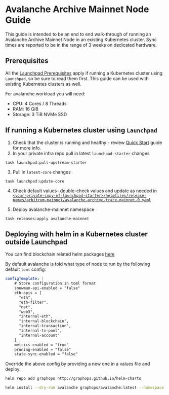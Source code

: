 ---
---
# Avalanche Archive Mainnet Node Guide

This guide is intended to be an end to end walk-through of running an Avalanche Archive Mainnet Node in an existing Kubernetes cluster.
Sync times are reported to be in the range of 3 weeks on dedicated hardware.

## Prerequisites

All the [Launchpad Prerequisites](../prerequisites) apply if running a Kubernetes cluster using `Launchpad`, so be sure to read them first. This guide can be used with existing Kubernetes clusters as well.

For avalanche workload you will need:
- CPU: 4 Cores / 8 Threads
- RAM: 16 GiB
- Storage: 3 TiB NVMe SSD

## If running a Kubernetes cluster using `Launchpad`

1. Check that the cluster is running and healthy - review [Quick Start](../quick-start) guide for more info.
2. In your private infra repo pull in latest `launchpad-starter` changes
```shell
task launchpad:pull-upstream-starter
``` 
3. Pull in `latest-core` changes
```shell
task launchpad:update-core
``` 
4. Check default values- double-check values and update as needed in [`<your-private-copy-of-launchpad-starter>/helmfiles/release-names/arbitrum-mainnet/avalanche-archive-trace-mainnet-0.yaml`](https://github.com/graphops/launchpad-starter/blob/main/helmfiles/release-values/avalanche-mainnet/avalanche-archive-trace-mainnet-0.yaml)

5. Deploy avalanche-mainnet namespace
```shell
task releases:apply avalanche-mainnet
``` 

## Deploying with helm in a Kubernetes cluster outside Launchpad

You can find blockchain related helm packages [here](https://github.com/graphops/helm-charts/tree/main/charts)

By default avalanche is told what type of node to run by the following default `toml` config:

```yaml
configTemplate: |
    # Store configuration in toml format
    snowman-api-enabled = "false"
    eth-apis = [
      "eth",
      "eth-filter",
      "net",
      "web3",
      "internal-eth",
      "internal-blockchain",
      "internal-transaction",
      "internal-tx-pool",
      "internal-account"
    ]
    metrics-enabled = "true"
    pruning-enabled = "false"
    state-sync-enabled = "false"
```
Override the above config by providing a new one in a values file and deploy:

```sh
helm repo add graphops http://graphops.github.io/helm-charts
```

```sh
helm install --dry-run avalanche graphops/avalanche:latest --namespace avalanche-mainnet --values avalanche-mainnet.yaml
```